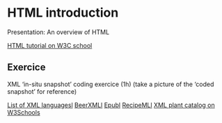 # HTML introduction

Presentation: An overview of HTML

[HTML tutorial on W3C school](https://www.w3schools.com/html/default.asp)

## Exercice

XML ‘in-situ snapshot’ coding exercice (1h)
(take a picture of the ‘coded snapshot’ for reference)

[List of XML languagesl](https://en.wikipedia.org/wiki/List_of_XML_markup_languages)
[BeerXMLl](https://beerxml.com/recipes.xml)
[Epubl](https://gist.github.com/stormwild/86673836eb6153e6ab2e65b4353a289e)
[RecipeMLl](https://en.wikipedia.org/wiki/RecipeML)
[XML plant catalog on W3Schools](https://www.w3schools.com/xml/plant_catalog.xml)
